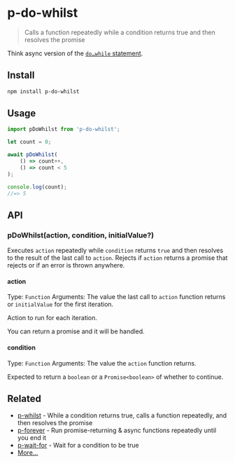 # p-do-whilst

> Calls a function repeatedly while a condition returns true and then resolves the promise

Think async version of the [`do…while` statement](https://developer.mozilla.org/en-US/docs/Web/JavaScript/Reference/Statements/do...while).

## Install

```sh
npm install p-do-whilst
```

## Usage

```js
import pDoWhilst from 'p-do-whilst';

let count = 0;

await pDoWhilst(
	() => count++,
	() => count < 5
);

console.log(count);
//=> 5
```

## API

### pDoWhilst(action, condition, initialValue?)

Executes `action` repeatedly while `condition` returns `true` and then resolves to the result of the last call to `action`. Rejects if `action` returns a promise that rejects or if an error is thrown anywhere.

#### action

Type: `Function`
Arguments: The value the last call to `action` function returns or `initialValue` for the first iteration.

Action to run for each iteration.

You can return a promise and it will be handled.

#### condition

Type: `Function`
Arguments: The value the `action` function returns.

Expected to return a `boolean` or a `Promise<boolean>` of whether to continue.

## Related

- [p-whilst](https://github.com/sindresorhus/p-whilst) - While a condition returns true, calls a function repeatedly, and then resolves the promise
- [p-forever](https://github.com/sindresorhus/p-forever) - Run promise-returning & async functions repeatedly until you end it
- [p-wait-for](https://github.com/sindresorhus/p-wait-for) - Wait for a condition to be true
- [More…](https://github.com/sindresorhus/promise-fun)
